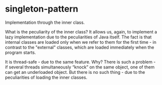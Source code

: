 # singleton-pattern

Implementation through the inner class.

What is the peculiarity of the inner class? It allows us, again, to implement 
a lazy implementation due to the peculiarities of Java itself. 
The fact is that internal classes are loaded only when we refer to them for the 
first time - in contrast to the "external" classes, which are loaded immediately when the program starts.

It is thread-safe - due to the same feature. Why? There is such a problem - if several threads simultaneously “knock” 
on the same object, one of them can get an underloaded object. 
But there is no such thing - due to the peculiarities of loading the inner classes.
